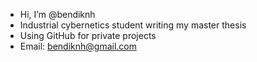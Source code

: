 - Hi, I’m @bendiknh
- Industrial cybernetics student writing my master thesis
- Using GitHub for private projects 
- Email: bendiknh@gmail.com

<!---
bendiknh/bendiknh is a ✨ special ✨ repository because its `README.md` (this file) appears on your GitHub profile.
You can click the Preview link to take a look at your changes.
--->
